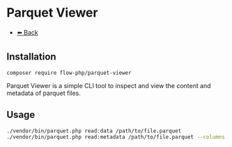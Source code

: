 # Parquet Viewer

- [⬅️️ Back](../../introduction.md)

## Installation

```
composer require flow-php/parquet-viewer
```

Parquet Viewer is a simple CLI tool to inspect and view the content and metadata of parquet files. 

## Usage

```bash
./vendor/bin/parquet.php read:data /path/to/file.parquet
./vendor/bin/parquet.php read:metadata /path/to/file.parquet --columns --row-groups --column-chunks --statistics --page-headers
```